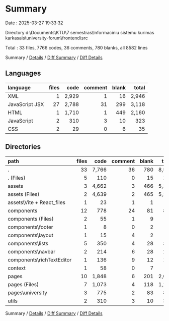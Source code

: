 # Summary

Date : 2025-03-27 19:33:32

Directory d:\\Documents\\KTU\\7 semestras\\Informaciniu sistemu kurimas karkasais\\university-forum\\frontend\\src

Total : 33 files,  7766 codes, 36 comments, 780 blanks, all 8582 lines

Summary / [Details](details.md) / [Diff Summary](diff.md) / [Diff Details](diff-details.md)

## Languages
| language | files | code | comment | blank | total |
| :--- | ---: | ---: | ---: | ---: | ---: |
| XML | 1 | 2,929 | 1 | 16 | 2,946 |
| JavaScript JSX | 27 | 2,788 | 31 | 299 | 3,118 |
| HTML | 1 | 1,710 | 1 | 449 | 2,160 |
| JavaScript | 2 | 310 | 3 | 10 | 323 |
| CSS | 2 | 29 | 0 | 6 | 35 |

## Directories
| path | files | code | comment | blank | total |
| :--- | ---: | ---: | ---: | ---: | ---: |
| . | 33 | 7,766 | 36 | 780 | 8,582 |
| . (Files) | 5 | 110 | 0 | 15 | 125 |
| assets | 3 | 4,662 | 3 | 466 | 5,131 |
| assets (Files) | 2 | 4,639 | 2 | 465 | 5,106 |
| assets\\Vite + React_files | 1 | 23 | 1 | 1 | 25 |
| components | 12 | 778 | 24 | 81 | 883 |
| components (Files) | 2 | 55 | 1 | 9 | 65 |
| components\\footer | 1 | 8 | 0 | 2 | 10 |
| components\\layout | 1 | 15 | 4 | 2 | 21 |
| components\\lists | 5 | 350 | 4 | 28 | 382 |
| components\\navbar | 2 | 214 | 6 | 28 | 248 |
| components\\richTextEditor | 1 | 136 | 9 | 12 | 157 |
| context | 1 | 58 | 0 | 7 | 65 |
| pages | 10 | 1,848 | 6 | 201 | 2,055 |
| pages (Files) | 7 | 1,073 | 4 | 118 | 1,195 |
| pages\\university | 3 | 775 | 2 | 83 | 860 |
| utils | 2 | 310 | 3 | 10 | 323 |

Summary / [Details](details.md) / [Diff Summary](diff.md) / [Diff Details](diff-details.md)